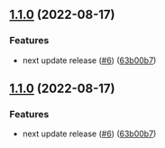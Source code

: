 ## [1.1.0](https://github.com/Walidoux/react-ios15-icons/compare/v1.0.0...v1.1.0) (2022-08-17)


### Features

* next update release ([#6](https://github.com/Walidoux/react-ios15-icons/issues/6)) ([63b00b7](https://github.com/Walidoux/react-ios15-icons/commit/63b00b7c8b8f4b98015681ed76b1de9e0eb07f70))

## [1.1.0](https://github.com/Walidoux/react-ios15-icons/compare/v1.0.0...v1.1.0) (2022-08-17)


### Features

* next update release ([#6](https://github.com/Walidoux/react-ios15-icons/issues/6)) ([63b00b7](https://github.com/Walidoux/react-ios15-icons/commit/63b00b7c8b8f4b98015681ed76b1de9e0eb07f70))
